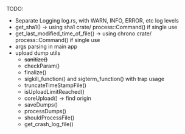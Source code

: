 TODO:
- Separate Logging log.rs, with WARN, INFO, ERROR, etc log levels
- get_sha1() -> using sha1 crate/ process::Command() if single use
- get_last_modified_time_of_file() -> using chrono crate/ process::Command() if single use
- args parsing in main app
- upload dump utils
    - ~~sanitize()~~
    - checkParam()
    - finalize()
    - sigkill_function() and sigterm_function() with trap usage
    - truncateTimeStampFile()
    - isUploadLimitReached()
    - coreUpload() -> find origin
    - saveDumps()
    - processDumps()
    - shouldProcessFile()
    - get_crash_log_file()
    